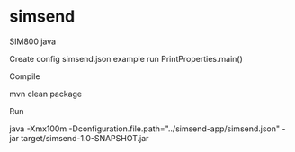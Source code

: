 # simsend

SIM800 java


Create config simsend.json example run PrintProperties.main()

Compile

mvn clean package

Run

java -Xmx100m  -Dconfiguration.file.path="../simsend-app/simsend.json" -jar target/simsend-1.0-SNAPSHOT.jar
